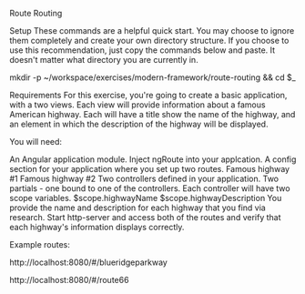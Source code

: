 Route Routing

Setup
These commands are a helpful quick start. You may choose to ignore them completely and create your own directory structure. If you choose to use this recommendation, just copy the commands below and paste. It doesn't matter what directory you are currently in.

mkdir -p ~/workspace/exercises/modern-framework/route-routing && cd $_

Requirements
For this exercise, you're going to create a basic application, with a two views. Each view will provide information about a famous American highway. Each will have a title show the name of the highway, and an element in which the description of the highway will be displayed.

You will need:

An Angular application module. Inject ngRoute into your applcation.
A config section for your application where you set up two routes.
Famous highway #1
Famous highway #2
Two controllers defined in your application.
Two partials - one bound to one of the controllers.
Each controller will have two scope variables.
$scope.highwayName
$scope.highwayDescription
You provide the name and description for each highway that you find via research.
Start http-server and access both of the routes and verify that each highway's information displays correctly.

Example routes:

http://localhost:8080/#/blueridgeparkway

http://localhost:8080/#/route66